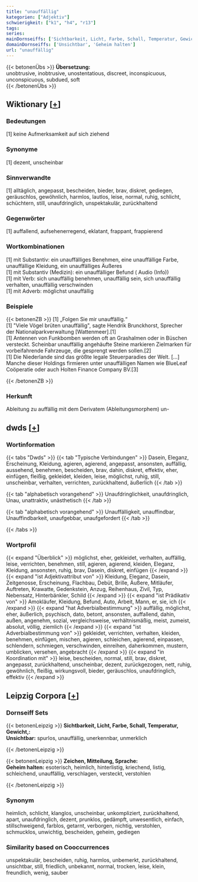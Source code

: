 ```yaml
---
title: "unauffällig"
kategorien: ["Adjektiv"]
schwierigkeit: ["k1", "h4", "r13"]
tags:
series:
mainDornseiffs: ['Sichtbarkeit, Licht, Farbe, Schall, Temperatur, Gewicht,', 'Zeichen, Mitteilung, Sprache']
domainDornseiffs: ['Unsichtbar', 'Geheim halten']
url: "unauffällig"
---
```


{{< betonenÜbs >}}
**Übersetzung:**  
unobtrusive, inobtrusive, unostentatious, discreet, inconspicuous, unconspicuous, subdued, soft  
{{< /betonenÜbs >}}

## Wiktionary [[+](https://de.wiktionary.org/wiki/unauffällig)]

### Bedeutungen
[1] keine Aufmerksamkeit auf sich ziehend  

### Synonyme
[1] dezent, unscheinbar  

### Sinnverwandte
[1] alltäglich, angepasst, bescheiden, bieder, brav, diskret, gediegen, geräuschlos, gewöhnlich, harmlos, lautlos, leise, normal, ruhig, schlicht, schüchtern, still, unaufdringlich, unspektakulär, zurückhaltend  

### Gegenwörter
[1] auffallend, aufsehenerregend, eklatant, frappant, frappierend  

### Wortkombinationen
[1] mit Substantiv: ein unauffälliges Benehmen, eine unauffällige Farbe, unauffällige Kleidung, ein unauffälliges Äußeres  
[1] mit Substantiv (Medizin): ein unauffälliger Befund ( Audio (Info))  
[1] mit Verb: sich unauffällig benehmen, unauffällig sein, sich unauffällig verhalten, unauffällig verschwinden  
[1] mit Adverb: möglichst unauffällig  

### Beispiele
{{< betonenZB >}}
[1] „Folgen Sie mir unauffällig.“  
[1] "Viele Vögel brüten unauffällig", sagte Hendrik Brunckhorst, Sprecher der Nationalparkverwaltung [Wattenmeer].[1]  
[1] Antennen von Funkbomben werden oft an Grashalmen oder in Büschen versteckt. Scheinbar unauffällig angehäufte Steine markieren Zielmarken für vorbeifahrende Fahrzeuge, die gesprengt werden sollen.[2]  
[1] Die Niederlande sind das größte legale Steuerparadies der Welt. […] Manche dieser Holdings firmieren unter unauffälligen Namen wie BlueLeaf Coöperatie oder auch Holten Finance Company BV.[3]  

{{< /betonenZB >}}
### Herkunft
Ableitung zu auffällig mit dem Derivatem (Ableitungsmorphem) un-  



## dwds [[+](https://www.dwds.de/wb/unauffällig)]

### Wortinformation
{{< tabs "Dwds" >}}
{{< tab "Typische Verbindungen" >}}
Dasein, Eleganz, Erscheinung, Kleidung, agieren, agierend, angepasst, ansonsten, auffällig, aussehend, benehmen, bescheiden, brav, dahin, diskret, effektiv, eher, einfügen, fleißig, gekleidet, kleiden, leise, möglichst, ruhig, still, unscheinbar, verhalten, verrichten, zurückhaltend, äußerlich
{{< /tab >}}

{{< tab "alphabetisch vorangehend" >}}
Unaufdringlichkeit, unaufdringlich, Unau, unattraktiv, unästhetisch
{{< /tab >}}

{{< tab "alphabetisch vorangehend" >}}
Unauffälligkeit, unauffindbar, Unauffindbarkeit, unaufgebbar, unaufgefordert
{{< /tab >}}

{{< /tabs >}}

### Wortprofil
{{< expand "Überblick" >}} möglichst, eher, gekleidet, verhalten, auffällig, leise, verrichten, benehmen, still, agieren, agierend, kleiden, Eleganz, Kleidung, ansonsten, ruhig, brav, Dasein, diskret, einfügen {{< /expand >}}
{{< expand "ist Adjektivattribut von" >}} Kleidung, Eleganz, Dasein, Zeitgenosse, Erscheinung, Flachbau, Debüt, Brille, Äußere, Mitläufer, Auftreten, Krawatte, Gedenkstein, Anzug, Reihenhaus, Zivil, Typ, Nebensatz, Hinterbänkler, Schild {{< /expand >}}
{{< expand "ist Prädikativ von" >}} Amokläufer, Kleidung, Befund, Auto, Arbeit, Mann, er, sie, ich {{< /expand >}}
{{< expand "hat Adverbialbestimmung" >}} auffällig, möglichst, eher, äußerlich, psychisch, dato, betont, ansonsten, auffallend, dahin, außen, angenehm, sozial, vergleichsweise, verhältnismäßig, meist, zumeist, absolut, völlig, ziemlich {{< /expand >}}
{{< expand "ist Adverbialbestimmung von" >}} gekleidet, verrichten, verhalten, kleiden, benehmen, einfügen, mischen, agieren, schleichen, agierend, einpassen, schlendern, schmiegen, verschwinden, einreihen, daherkommen, mustern, umblicken, versehen, angebracht {{< /expand >}}
{{< expand "in Koordination mit" >}} leise, bescheiden, normal, still, brav, diskret, angepasst, zurückhaltend, unscheinbar, dezent, zurückgezogen, nett, ruhig, gewöhnlich, fleißig, wirkungsvoll, bieder, geräuschlos, unaufdringlich, effektiv {{< /expand >}}

## Leipzig Corpora [[+](https://corpora.uni-leipzig.de/en/res?word=unauffällig&corpusId=deu_newscrawl-public_2018)]

### Dornseiff Sets
{{< betonenLeipzig >}}
**Sichtbarkeit, Licht, Farbe, Schall, Temperatur, Gewicht,:**  
**Unsichtbar:** spurlos, unauffällig, unerkennbar, unmerklich  

{{< /betonenLeipzig >}}


{{< betonenLeipzig >}}
**Zeichen, Mitteilung, Sprache:**  
**Geheim halten:** esoterisch, heimlich, hinterlistig, kriechend, listig, schleichend, unauffällig, verschlagen, versteckt, verstohlen  

{{< /betonenLeipzig >}}

### Synonym
heimlich, schlicht, klanglos, unscheinbar, unkompliziert, zurückhaltend, apart, unaufdringlich, dezent, prunklos, gedämpft, unwesentlich, einfach, stillschweigend, farblos, getarnt, verborgen, nichtig, verstohlen, schmucklos, unwichtig, bescheiden, geheim, gediegen


### Similarity based on Cooccurrences
unspektakulär, bescheiden, ruhig, harmlos, unbemerkt, zurückhaltend, unsichtbar, still, friedlich, unbekannt, normal, trocken, leise, klein, freundlich, wenig, sauber

